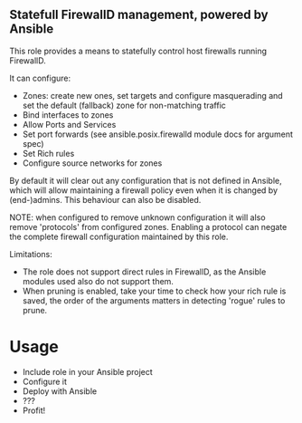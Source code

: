 ## Statefull FirewallD management, powered by Ansible
This role provides a means to statefully control host firewalls running FirewallD.

It can configure:

  * Zones: create new ones, set targets and configure masquerading and set the default (fallback) zone for non-matching traffic
  * Bind interfaces to zones
  * Allow Ports and Services
  * Set port forwards (see ansible.posix.firewalld module docs for argument spec)
  * Set Rich rules
  * Configure source networks for zones

By default it will clear out any configuration that is not defined in Ansible, which will allow maintaining a firewall policy even when it is changed by (end-)admins. This behaviour can also be disabled.

NOTE: when configured to remove unknown configuration it will also remove 'protocols' from configured zones. Enabling a protocol can negate the complete firewall configuration maintained by this role.

Limitations:
* The role does not support direct rules in FirewallD, as the Ansible modules used also do not support them.
* When pruning is enabled, take your time to check how your rich rule is saved, the order of the arguments matters in detecting 'rogue' rules to prune.

# Usage
* Include role in your Ansible project
* Configure it
* Deploy with Ansible
* ???
* Profit!
